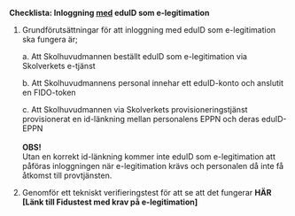 **Checklista: Inloggning <ins>med</ins> eduID som
e-legitimation**

1.  Grundförutsättningar för att inloggning med eduID som e-legitimation
    ska fungera är;

    a.  Att Skolhuvudmannen beställt eduID som e-legitimation via
        Skolverkets e-tjänst

    b.  Att Skolhuvudmannens personal innehar ett eduID-konto och
        anslutit en FIDO-token

    c.  Att Skolhuvudmannen via Skolverkets provisioneringstjänst
        provisionerat en id-länkning mellan personalens EPPN och deras
        eduID-EPPN\
        \
        **OBS!**\
        Utan en korrekt id-länkning kommer inte eduID som e-legitimation att
        påföras inloggningen när e-legitimation krävs och personalen då inte
        få åtkomst till provtjänsten.

3.  Genomför ett tekniskt verifieringstest för att se att det fungerar
    **HÄR \[Länk till Fidustest med krav på e-legitimation\]**
